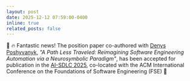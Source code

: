 ```yaml
---
layout: post
date: 2025-12-12 07:59:00-0400
inline: true
related_posts: false
---
```



<p>🌟 🔥 Fantastic news! The position paper co-authored with <a href="https://www.cs.wm.edu/~denys/">Denys Poshyvanyk</a>, <em>"A Path Less Traveled: Reimagining Software Engineering Automation via a Neurosymbolic Paradigm"</em>, has been accepted for publication in the <a href="https://conf.researchr.org/home/icpc-2025" target="_blank">AI-SDLC 2025</a>, co-located with the ACM International Conference on the Foundations of Software Engineering (FSE) 🎉
</p>